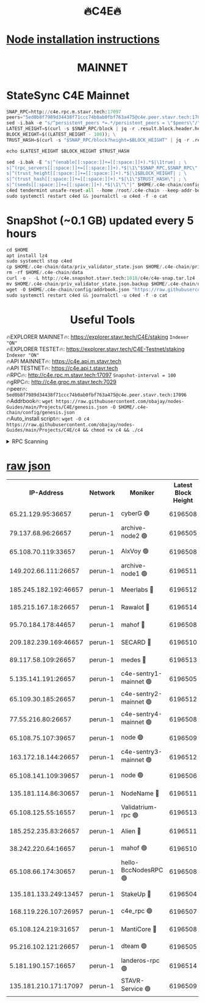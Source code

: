 <h1 align="center"> 🔥C4E🔥</h1>

[Node installation instructions](https://github.com/obajay/nodes-Guides/tree/main/Projects/C4E)
=

<h1 align="center"> MAINNET</h1>

# StateSync C4E Mainnet
```python
SNAP_RPC=http://c4e.rpc.m.stavr.tech:17097
peers="5ed0b8f7989d34438f71ccc74b0ab0fbf763a475@c4e.peer.stavr.tech:17096"
sed -i.bak -e "s/^persistent_peers *=.*/persistent_peers = \"$peers\"/" $HOME/.c4e-chain/config/config.toml
LATEST_HEIGHT=$(curl -s $SNAP_RPC/block | jq -r .result.block.header.height); \
BLOCK_HEIGHT=$((LATEST_HEIGHT - 100)); \
TRUST_HASH=$(curl -s "$SNAP_RPC/block?height=$BLOCK_HEIGHT" | jq -r .result.block_id.hash)

echo $LATEST_HEIGHT $BLOCK_HEIGHT $TRUST_HASH

sed -i.bak -E "s|^(enable[[:space:]]+=[[:space:]]+).*$|\1true| ; \
s|^(rpc_servers[[:space:]]+=[[:space:]]+).*$|\1\"$SNAP_RPC,$SNAP_RPC\"| ; \
s|^(trust_height[[:space:]]+=[[:space:]]+).*$|\1$BLOCK_HEIGHT| ; \
s|^(trust_hash[[:space:]]+=[[:space:]]+).*$|\1\"$TRUST_HASH\"| ; \
s|^(seeds[[:space:]]+=[[:space:]]+).*$|\1\"\"|" $HOME/.c4e-chain/config/config.toml
c4ed tendermint unsafe-reset-all --home /root/.c4e-chain --keep-addr-book
sudo systemctl restart c4ed && journalctl -u c4ed -f -o cat
```
# SnapShot (~0.1 GB) updated every 5 hours
```python
cd $HOME
apt install lz4
sudo systemctl stop c4ed
cp $HOME/.c4e-chain/data/priv_validator_state.json $HOME/.c4e-chain/priv_validator_state.json.backup
rm -rf $HOME/.c4e-chain/data
curl -o - -L http://c4e.snapshot.stavr.tech:1018/c4e/c4e-snap.tar.lz4 | lz4 -c -d - | tar -x -C $HOME/.c4e-chain --strip-components 2
mv $HOME/.c4e-chain/priv_validator_state.json.backup $HOME/.c4e-chain/data/priv_validator_state.json
wget -O $HOME/.c4e-chain/config/addrbook.json "https://raw.githubusercontent.com/obajay/nodes-Guides/main/Projects/C4E/addrbook.json"
sudo systemctl restart c4ed && journalctl -u c4ed -f -o cat
```
 <h1 align="center"> Useful Tools</h1>

🔥EXPLORER MAINNET🔥:  https://explorer.stavr.tech/C4E/staking            `Indexer "ON"` \
🔥EXPLORER TESTET🔥:   https://explorer.stavr.tech/C4E-Testnet/staking     `Indexer "ON"` \
🔥API MAINNET🔥:       https://c4e.api.m.stavr.tech \
🔥API TESTNET🔥:       https://c4e.api.t.stavr.tech \
🔥RPC🔥:               http://c4e.rpc.m.stavr.tech:17097                  `Snapshot-interval = 100` \
🔥gRPC🔥:              http://c4e.grpc.m.stavr.tech:7029 \
🔥peer🔥:              `5ed0b8f7989d34438f71ccc74b0ab0fbf763a475@c4e.peer.stavr.tech:17096` \
🔥Addrbook🔥:    ```wget https://raw.githubusercontent.com/obajay/nodes-Guides/main/Projects/C4E/genesis.json -O $HOME/.c4e-chain/config/genesis.json``` \
🔥Auto_install script🔥: ```wget -O c4 https://raw.githubusercontent.com/obajay/nodes-Guides/main/Projects/C4E/c4 && chmod +x c4 && ./c4```





<details>
<summary>RPC Scanning</summary>

<h2 align="center"> We scan nodes in real time every 4 hours. And we provide the final result of RPC endpoints.
We cannot influence the operation of these nodes in any way. </h2>


```python
If Voting Power is higher than 0 --> then the Node is a validator of the network and may be subject to attack and be a potential threat to the chain.
```
```python
We marked such validators with a red symbol
```

</details>

[raw json](https://rpc-check.c4e.stavr.tech/c4e/rpc-c4e-result.json)
=



<table><tr><th>IP-Address</th><th>Network</th><th>Moniker</th><th>Latest Block Height</th><th>Earliest Block Height</th><th>Catching Up</th><th>Tx Index</th><th>Voting Power</th><th>Scan Time</th></tr><tr><td>65.21.129.95:36657</td><td>perun-1</td><td>cyberG 🟢</td><td>6196508</td><td>0</td><td>False</td><td>on</td><td>0</td><td>2023-12-08T10:53:44.903130144UTC</td></tr><tr><td>79.137.68.96:26657</td><td>perun-1</td><td>archive-node2 🟢</td><td>6196505</td><td>1</td><td>False</td><td>on</td><td>0</td><td>2023-12-08T10:53:27.770899539UTC</td></tr><tr><td>65.108.70.119:33657</td><td>perun-1</td><td>AlxVoy 🟢</td><td>6196508</td><td>1</td><td>False</td><td>on</td><td>0</td><td>2023-12-08T10:53:44.540274593UTC</td></tr><tr><td>149.202.66.111:26657</td><td>perun-1</td><td>archive-node1 🟢</td><td>6196511</td><td>1</td><td>False</td><td>on</td><td>0</td><td>2023-12-08T10:54:01.407637023UTC</td></tr><tr><td>185.245.182.192:46657</td><td>perun-1</td><td>Meerlabs 🔴</td><td>6196512</td><td>1051501</td><td>False</td><td>on</td><td>493550</td><td>2023-12-08T10:54:07.052442056UTC</td></tr><tr><td>185.215.167.18:26657</td><td>perun-1</td><td>Rawalot 🔴</td><td>6196514</td><td>1090501</td><td>False</td><td>on</td><td>579034</td><td>2023-12-08T10:54:19.439238543UTC</td></tr><tr><td>95.70.184.178:44657</td><td>perun-1</td><td>mahof 🔴</td><td>6196508</td><td>2342001</td><td>False</td><td>off</td><td>1357006</td><td>2023-12-08T10:53:43.859575727UTC</td></tr><tr><td>209.182.239.169:46657</td><td>perun-1</td><td>SECARD 🔴</td><td>6196510</td><td>2616101</td><td>False</td><td>off</td><td>675729</td><td>2023-12-08T10:53:58.699972237UTC</td></tr><tr><td>89.117.58.109:26657</td><td>perun-1</td><td>medes 🔴</td><td>6196513</td><td>2826001</td><td>False</td><td>off</td><td>471345</td><td>2023-12-08T10:54:14.137021201UTC</td></tr><tr><td>5.135.141.191:26657</td><td>perun-1</td><td>c4e-sentry1-mainnet 🟢</td><td>6196505</td><td>4267001</td><td>False</td><td>on</td><td>0</td><td>2023-12-08T10:53:27.366136100UTC</td></tr><tr><td>65.109.30.185:26657</td><td>perun-1</td><td>c4e-sentry2-mainnet 🟢</td><td>6196512</td><td>5186001</td><td>False</td><td>on</td><td>0</td><td>2023-12-08T10:54:06.712066310UTC</td></tr><tr><td>77.55.216.80:26657</td><td>perun-1</td><td>c4e-sentry4-mainnet 🟢</td><td>6196508</td><td>5187001</td><td>False</td><td>on</td><td>0</td><td>2023-12-08T10:53:44.221827164UTC</td></tr><tr><td>65.108.75.107:39657</td><td>perun-1</td><td>node 🟢</td><td>6196509</td><td>5198801</td><td>False</td><td>on</td><td>0</td><td>2023-12-08T10:53:47.707419331UTC</td></tr><tr><td>163.172.18.144:26657</td><td>perun-1</td><td>c4e-sentry3-mainnet 🟢</td><td>6196512</td><td>5286001</td><td>False</td><td>on</td><td>0</td><td>2023-12-08T10:54:07.695194012UTC</td></tr><tr><td>65.108.141.109:39657</td><td>perun-1</td><td>node 🟢</td><td>6196506</td><td>5303301</td><td>False</td><td>on</td><td>0</td><td>2023-12-08T10:53:30.529401955UTC</td></tr><tr><td>135.181.114.86:30657</td><td>perun-1</td><td>NodeName 🔴</td><td>6196511</td><td>5508301</td><td>False</td><td>off</td><td>333717</td><td>2023-12-08T10:54:01.791944600UTC</td></tr><tr><td>65.108.125.55:16557</td><td>perun-1</td><td>Validatrium-rpc 🟢</td><td>6196513</td><td>5551301</td><td>False</td><td>on</td><td>0</td><td>2023-12-08T10:54:16.546654739UTC</td></tr><tr><td>185.252.235.83:26657</td><td>perun-1</td><td>Alien 🔴</td><td>6196511</td><td>5736001</td><td>False</td><td>on</td><td>380508</td><td>2023-12-08T10:54:02.198962924UTC</td></tr><tr><td>38.242.220.64:16657</td><td>perun-1</td><td>mahof 🟢</td><td>6196510</td><td>5980001</td><td>False</td><td>off</td><td>0</td><td>2023-12-08T10:53:59.028914913UTC</td></tr><tr><td>65.108.66.174:30657</td><td>perun-1</td><td>hello-BccNodesRPC 🟢</td><td>6196508</td><td>5985401</td><td>False</td><td>on</td><td>0</td><td>2023-12-08T10:53:45.302282978UTC</td></tr><tr><td>135.181.133.249:13457</td><td>perun-1</td><td>StakeUp 🔴</td><td>6196504</td><td>6015001</td><td>False</td><td>on</td><td>1357007</td><td>2023-12-08T10:53:20.862764987UTC</td></tr><tr><td>168.119.226.107:26957</td><td>perun-1</td><td>c4e_rpc 🟢</td><td>6196507</td><td>6096507</td><td>False</td><td>on</td><td>0</td><td>2023-12-08T10:53:36.935859804UTC</td></tr><tr><td>65.108.124.219:31657</td><td>perun-1</td><td>MantiCore 🔴</td><td>6196508</td><td>6096508</td><td>False</td><td>off</td><td>837534</td><td>2023-12-08T10:53:43.460978296UTC</td></tr><tr><td>95.216.102.121:26657</td><td>perun-1</td><td>dteam 🟢</td><td>6196505</td><td>6189001</td><td>False</td><td>on</td><td>0</td><td>2023-12-08T10:53:28.131506809UTC</td></tr><tr><td>5.181.190.157:16657</td><td>perun-1</td><td>landeros-rpc 🟢</td><td>6196514</td><td>6192001</td><td>False</td><td>on</td><td>0</td><td>2023-12-08T10:54:19.073500820UTC</td></tr><tr><td>135.181.210.171:17097</td><td>perun-1</td><td>STAVR-Service 🟢</td><td>6196509</td><td>6193501</td><td>False</td><td>on</td><td>0</td><td>2023-12-08T10:53:50.186679670UTC</td></tr></table>
